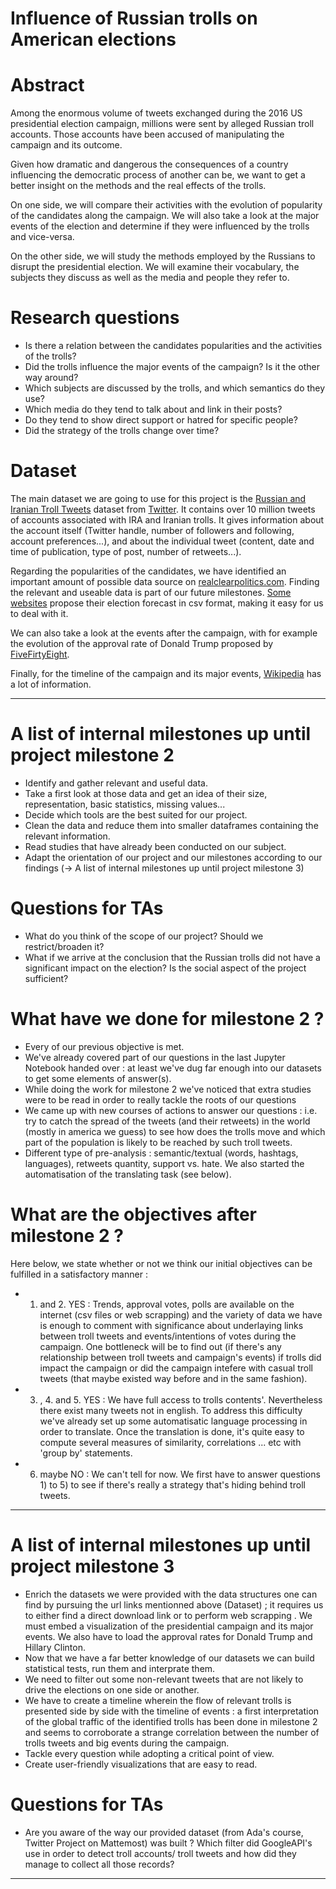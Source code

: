 # Influence  of  Russian  trolls on American elections

# Abstract
Among the enormous volume of tweets exchanged during the 2016 US presidential election campaign, millions were sent by alleged Russian troll accounts. Those accounts have been accused of manipulating the campaign and its outcome.

Given how dramatic and dangerous the consequences of a country influencing the democratic process of another can be, we want to get a better insight on the methods and the real effects of the trolls.

On one side, we will compare their activities with the evolution of popularity of the candidates along the campaign. We will also take a look at the major events of the election and determine if they were influenced by the trolls and vice-versa.

On the other side, we will study the methods employed by the Russians to disrupt the presidential election. We will examine their vocabulary, the subjects they discuss as well as the media and people they refer to.


# Research questions
* Is there a relation between the candidates popularities and the activities of the trolls?
* Did the trolls influence the major events of the campaign? Is it the other way around?
* Which subjects are discussed by the trolls, and which semantics do they use?
* Which media do they tend to talk about and link in their posts?
* Do they tend to show direct support or hatred for specific people?
* Did the strategy of the trolls change over time?

# Dataset
The main dataset we are going to use for this project is the [Russian and Iranian Troll Tweets](https://drive.google.com/open?id=1GBsVXYvPrGcYI-wR4mWGO39fly1TMqjO) dataset from [Twitter](https://about.twitter.com/en_us/values/elections-integrity.html#data). It contains over 10 million tweets of accounts associated with IRA and Iranian trolls. It gives information about the account itself (Twitter handle, number of followers and following, account preferences...), and about the individual tweet (content, date and time of publication, type of post, number of retweets...).

Regarding the popularities of the candidates, we have identified an important amount of possible data source on [realclearpolitics.com](https://www.realclearpolitics.com/epolls/latest_polls/president/#). Finding the relevant and useable data is part of our future milestones. [Some websites](https://cesrusc.org/election/) propose their election forecast in csv format, making it easy for us to deal with it.

We can also take a look at the events after the campaign, with for example the evolution of the approval rate of Donald Trump proposed by [FiveFirtyEight](https://projects.fivethirtyeight.com/trump-approval-ratings/?ex_cid=rrpromo).

Finally, for the timeline of the campaign and its major events, [Wikipedia](https://en.wikipedia.org/wiki/United_States_presidential_election,_2016_timeline) has a lot of information.

_____________________________________________________________________________________________________________________________________

# A list of internal milestones up until project milestone 2
* Identify and gather relevant and useful data.
* Take a first look at those data and get an idea of their size, representation, basic statistics, missing values...
* Decide which tools are the best suited for our project.
* Clean the data and reduce them into smaller dataframes containing the relevant information.
* Read studies that have already been conducted on our subject.
* Adapt the orientation of our project and our milestones according to our findings 
  (-> A list of internal milestones up until project milestone 3)

# Questions for TAs
* What do you think of the scope of our project? Should we restrict/broaden it?
* What if we arrive at the conclusion that the Russian trolls did not have a significant impact on the election? Is the social aspect of the project sufficient?

# What have we done for milestone 2 ?
* Every of our previous objective is met.
* We've already covered part of our questions in the last Jupyter Notebook handed over : at least we've dug far enough into our datasets to get some elements of answer(s).
* While doing the work for milestone 2 we've noticed that extra studies were to be read in order to really tackle the roots of our questions
* We came up with new courses of actions to answer our questions : i.e. try to catch the spread of the tweets (and their retweets) in the world (mostly in america we guess) to see how does the trolls move and which part of the population is likely to be reached by such troll tweets.
* Different type of pre-analysis : semantic/textual (words, hashtags, languages), retweets quantity, support vs. hate. We also started the automatisation of the translating task (see below).

# What are the objectives after milestone 2 ?
Here below, we state whether or not we think our initial objectives can be fulfilled in a satisfactory manner : 
- 1. and 2. YES : Trends, approval votes, polls are available on the internet (csv files or web scrapping) and the variety of data
we have is enough to comment with significance about underlaying links between troll tweets and events/intentions of votes during the campaign. One bottleneck will be to find out (if there's any relationship between troll tweets and campaign's events) if trolls did impact the campaign or did the campaign intefere with casual troll tweets (that maybe existed way before and in the same fashion). 
- 3. , 4. and 5.  YES : We have full access to trolls contents'. Nevertheless there exist many tweets not in english. To address this difficulty we've already set up some automatisatic language processing in order to translate. Once the translation is done, it's quite easy to compute several measures of similarity, correlations ... etc with 'group by' statements.
- 6. maybe NO : We can't tell for now. We first have to answer questions 1) to 5) to see if there's really a strategy that's hiding behind troll tweets.
_____________________________________________________________________________________________________________________________________

# A list of internal milestones up until project milestone 3
* Enrich the datasets we were provided with the data structures one can find by pursuing the url links mentionned above (Dataset) ;     it requires us to either find a direct download
link or to perform web scrapping . We must embed a visualization of the presidential campaign and its major events. We also have to load the approval rates for Donald Trump and Hillary Clinton. 
* Now that we have a far better knowledge of our datasets we can build statistical tests, run them and interprate them.
* We need to filter out some non-relevant tweets that are not likely to drive the elections on one side or another.
* We have to create a timeline wherein the flow of relevant trolls is presented side by side with the timeline of events :              a first interpretation of the global traffic of the identified trolls has been done in milestone 2 and seems to corroborate a strange correlation between the number of trolls tweets and big events during the campaign. 
* Tackle every question while adopting a critical point of view. 
* Create user-friendly visualizations that are easy to read.

# Questions for TAs
* Are you aware of the way our provided dataset (from Ada's course, Twitter Project on Mattemost) was built ? 
Which filter did GoogleAPI's use in order to detect troll accounts/ troll tweets and how did they manage to collect all those records?


________________________________________________________________________________________________________________________________________


